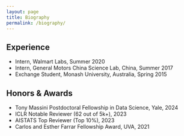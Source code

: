 ```yaml
---
layout: page
title: Biography
permalink: /biography/
---
```


## Experience
- Intern, Walmart Labs, Summer 2020
- Intern, General Motors China Science Lab, China, Summer 2017
- Exchange Student, Monash University, Australia, Spring 2015

<!-- ## **Education**
- **Ph.D.** in Computer Science @ [Univerisity of Virginia](https://engineering.virginia.edu/departments/computer-science) (2018-Present) 
- **M.S.** in Mechatronics Engineering @ [Harbin Institute of Technology](http://en.hit.edu.cn/) (2016-2018)
- **B.S.** in Mechanical Engineering & **B.A.** in English @ [Harbin Institute of Technology](http://en.hit.edu.cn/) (2012-2016)
- Exchange student @ [Monash University](https://www.monash.edu/) (2015) -->

<!--
## Services
- **Volunteer**
  - KDD'20
- **Conference Reviewer**
  - WSDM, KDD
  - AISTATS, ICML, NeurIPS, ICLR, IJCAI
  - GAMESEC
- **Journal Reviewer**
  - IEEE Transactions on Systems, Man and Cybernetics: Systems (SMCA)
  - ACM Transactions on Intelligent Systems and Technology (TIST) -->

## Honors & Awards
- Tony Massini Postdoctoral Fellowship in Data Science, Yale, 2024
- ICLR Notable Reviewer (62 out of 5k+), 2023
- AISTATS Top Reviewer (Top 10%), 2023
- Carlos and Esther Farrar Fellowship Award, UVA, 2021

<!--   - National Scholarship for Undergraduate Student, Ministry of Education of China, 2015 -->
<!--   - CSC Scholarship for Undergraduate Exchange Program, China Scholarship Council, 2015 -->
<!--   - Academic Award for Graduate Student, HIT, 2016 -->
<!--   - Graduation with Distinction, HIT, 2016 -->
<!--   - Outstanding Undergrad Thesis Award, HIT, 2016 -->

<!--
## Teaching
- Teaching Assistant, CS6501-004 Reinforcement Learning (Graduate Level), UVA, Fall 2020
- Teaching Assistant, CS6501-001 Software Analysis and Applications (Graduate Level), UVA, Spring 2020
- Teaching Assistant, CS2501-100 Data Structures and Algorithms I (Undergraduate Level), UVA, Fall 2019
-->
<!-- - : Online Grocery User Sequential Modeling -->
<!-- - : Visual Scene Understanding for Autonomous Vehicles\ -->




